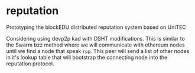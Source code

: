 # reputation
Prototyping the blockEDU distributed reputation system based on UniTEC

Considering using devp2p kad with DSHT modifications. This is similar to the Swarm bzz method where we will communicate with ethereum nodes until we find a node that speak `rpp`. This peer will send a list of other nodes in it's lookup table that will bootstrap the connecting node into the reputation protocol.
